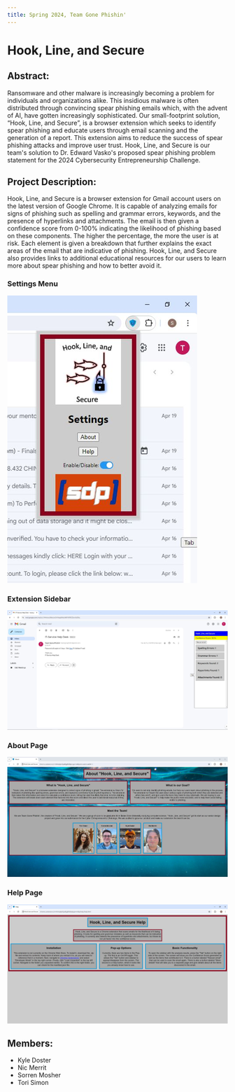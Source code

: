 ```yaml
---
title: Spring 2024, Team Gone Phishin'
---
```

# Hook, Line, and Secure

## Abstract:
Ransomware and other malware is increasingly becoming a problem for individuals and organizations alike. This insidious malware is often distributed through convincing spear phishing emails which, with the advent of AI, have gotten increasingly sophisticated. Our small-footprint solution, “Hook, Line, and Secure”, is a browser extension which seeks to identify spear phishing and educate users through email scanning and the generation of a report. This extension aims to reduce the success of spear phishing attacks and improve user trust. Hook, Line, and Secure is our team's solution to Dr. Edward Vasko's proposed spear phishing problem statement for the 2024 Cybersecurity Entrepreneurship Challenge.

## Project Description:
Hook, Line, and Secure is a browser extension for Gmail account users on the latest version of Google Chrome. It is capable of analyzing emails for signs of phishing such as spelling and grammar errors, keywords, and the presence of hyperlinks and attachments. The email is then given a confidence score from 0-100% indicating the likelihood of phishing based on these components. The higher the percentage, the more the user is at risk. Each element is given a breakdown that further explains the exact areas of the email that are indicative of phishing. Hook, Line, and Secure also provides links to additional educational resources for our users to learn more about spear phishing and how to better avoid it.

### Settings Menu
![Settings Menu](settings-menu.JPG)

### Extension Sidebar
![Sidebar](sidebar.JPG)

### About Page
![About Page](about-page.JPG)

### Help Page
![Help Page](help-page.JPG)

## Members:
 - Kyle Doster
 - Nic Merrit
 - Sorren Mosher
 - Tori Simon
